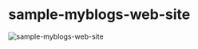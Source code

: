 # sample-myblogs-web-site


![sample-myblogs-web-site](https://github.com/sahand-edc/sample-myblogs-web-site/assets/107874587/e1c074b5-5f1c-412b-b641-c78d8781256e)

